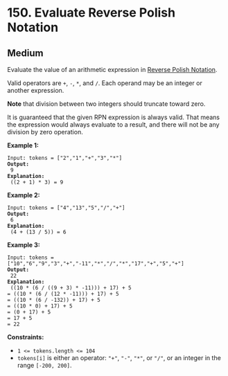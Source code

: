 # 150. Evaluate Reverse Polish Notation

## Medium



Evaluate the value of an arithmetic expression in [Reverse Polish Notation](http://en.wikipedia.org/wiki/Reverse\_Polish\_notation).

Valid operators are `+`, `-`, `*`, and `/`. Each operand may be an integer or another expression.

**Note** that division between two integers should truncate toward zero.

It is guaranteed that the given RPN expression is always valid. That means the expression would always evaluate to a result, and there will not be any division by zero operation.

&#x20;

**Example 1:**

<pre><code>Input: tokens = ["2","1","+","3","*"]
<strong>Output:
</strong> 9
<strong>Explanation:
</strong> ((2 + 1) * 3) = 9
</code></pre>

**Example 2:**

<pre><code>Input: tokens = ["4","13","5","/","+"]
<strong>Output:
</strong> 6
<strong>Explanation:
</strong> (4 + (13 / 5)) = 6
</code></pre>

**Example 3:**

<pre><code>Input: tokens = ["10","6","9","3","+","-11","*","/","*","17","+","5","+"]
<strong>Output:
</strong> 22
<strong>Explanation:
</strong> ((10 * (6 / ((9 + 3) * -11))) + 17) + 5
= ((10 * (6 / (12 * -11))) + 17) + 5
= ((10 * (6 / -132)) + 17) + 5
= ((10 * 0) + 17) + 5
= (0 + 17) + 5
= 17 + 5
= 22
</code></pre>

&#x20;

**Constraints:**

* `1 <= tokens.length <= 104`
* `tokens[i]` is either an operator: `"+"`, `"-"`, `"*"`, or `"/"`, or an integer in the range `[-200, 200]`.
